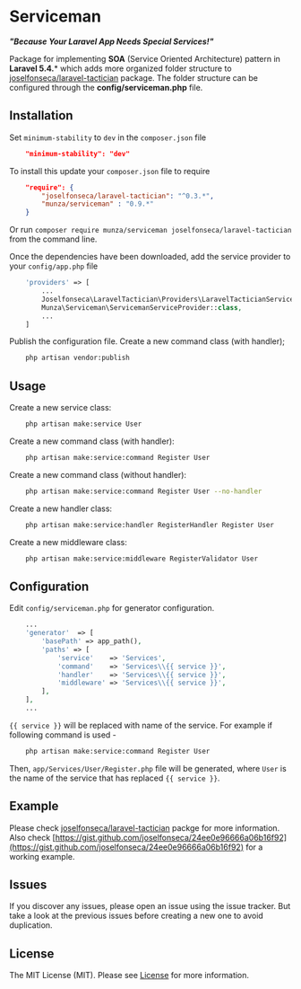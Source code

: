 # Serviceman

***"Because Your Laravel App Needs Special Services!"***

Package for implementing **SOA** (Service Oriented Architecture) pattern in **Laravel 5.4.*** which adds more organized folder structure to [joselfonseca/laravel-tactician](https://github.com/joselfonseca/laravel-tactician) package. The folder structure can be configured through the **config/serviceman.php** file.

## Installation

Set `minimum-stability` to `dev` in the `composer.json` file
```json
    "minimum-stability": "dev"
```

To install this update your `composer.json` file to require
```json
    "require": {
        "joselfonseca/laravel-tactician": "^0.3.*",
        "munza/serviceman" : "0.9.*"
    }
```
Or run `composer require munza/serviceman joselfonseca/laravel-tactician` from the command line.

Once the dependencies have been downloaded, add the service provider to your `config/app.php` file
```php
    'providers' => [
        ...
        Joselfonseca\LaravelTactician\Providers\LaravelTacticianServiceProvider::class,
        Munza\Serviceman\ServicemanServiceProvider::class,
        ...
    ]
```

Publish the configuration file.
Create a new command class (with handler);
```bash
    php artisan vendor:publish
```

## Usage

Create a new service class:
```bash
    php artisan make:service User
```

Create a new command class (with handler):
```bash
    php artisan make:service:command Register User
```

Create a new command class (without handler):
```bash
    php artisan make:service:command Register User --no-handler
```

Create a new handler class:
```bash
    php artisan make:service:handler RegisterHandler Register User
```

Create a new middleware class:
```bash
    php artisan make:service:middleware RegisterValidator User
```

## Configuration

Edit `config/serviceman.php` for generator configuration.
```php
    ...
    'generator'  => [
        'basePath' => app_path(),
        'paths' => [
            'service'    => 'Services',
            'command'    => 'Services\\{{ service }}',
            'handler'    => 'Services\\{{ service }}',
            'middleware' => 'Services\\{{ service }}',
        ],
    ],
    ...
```

`{{ service }}` will be replaced with name of the service. For example if following command is used -
```bash
    php artisan make:service:command Register User
```
Then, `app/Services/User/Register.php` file will be generated, where `User` is the name of the service that has replaced `{{ service }}`.

## Example

Please check [joselfonseca/laravel-tactician](https://github.com/joselfonseca/laravel-tactician) packge for more information.
Also check [https://gist.github.com/joselfonseca/24ee0e96666a06b16f92](https://gist.github.com/joselfonseca/24ee0e96666a06b16f92) for a working example.

## Issues

If you discover any issues, please open an issue using the issue tracker. But take a look at the previous issues before creating a new one to avoid duplication.

## License

The MIT License (MIT). Please see [License](LICENSE) for more information.
